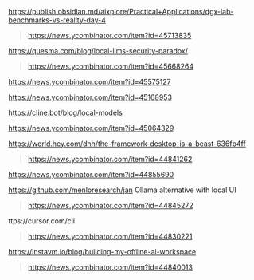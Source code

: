 https://publish.obsidian.md/aixplore/Practical+Applications/dgx-lab-benchmarks-vs-reality-day-4
> https://news.ycombinator.com/item?id=45713835

https://quesma.com/blog/local-llms-security-paradox/
> https://news.ycombinator.com/item?id=45668264

https://news.ycombinator.com/item?id=45575127

https://news.ycombinator.com/item?id=45168953

https://cline.bot/blog/local-models

https://news.ycombinator.com/item?id=45064329

https://world.hey.com/dhh/the-framework-desktop-is-a-beast-636fb4ff
> https://news.ycombinator.com/item?id=44841262

https://news.ycombinator.com/item?id=44855690

https://github.com/menloresearch/jan Ollama alternative with local UI
> https://news.ycombinator.com/item?id=44845272

ttps://cursor.com/cli
> https://news.ycombinator.com/item?id=44830221

https://instavm.io/blog/building-my-offline-ai-workspace
> https://news.ycombinator.com/item?id=44840013